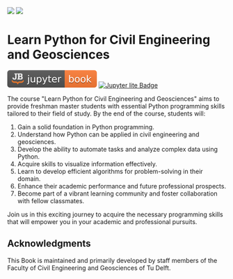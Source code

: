  <img src="https://raw.githubusercontent.com/TUDelft-CITG/learn-python/main/book/figures/learn-python-logo.png" width=80 /> 

 <img src="https://raw.githubusercontent.com/TUDelft-CITG/learn-python/mike/book/figures/TUDelft_logo_cmyk.png" width=150 /> 
 
# Learn Python for Civil Engineering and Geosciences

[![Jupyter Book Badge](https://raw.githubusercontent.com/executablebooks/jupyter-book/47e06598ef05bd429467a7de66a7fb3a83e89c2f/docs/images/badge.svg)](https://jupyterbook.org)
[![Jupyter lite Badge](https://jupyterlite.rtfd.io/en/latest/_static/badge.svg)](https://github.com/jupyterlite)

The course "Learn Python for Civil Engineering and Geosciences" aims to provide freshman master students with essential Python programming skills tailored to their field of study. By the end of the course, students will:

1. Gain a solid foundation in Python programming.
2. Understand how Python can be applied in civil engineering and geosciences.
3. Develop the ability to automate tasks and analyze complex data using Python.
4. Acquire skills to visualize information effectively.
5. Learn to develop efficient algorithms for problem-solving in their domain.
6. Enhance their academic performance and future professional prospects.
7. Become part of a vibrant learning community and foster collaboration with fellow classmates.

Join us in this exciting journey to acquire the necessary programming skills that will empower you in your academic and professional pursuits.

## Acknowledgments

This Book is maintained and primarily developed by staff members of the Faculty of Civil Engineering and Geosciences of Tu Delft.
